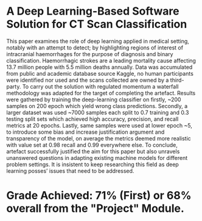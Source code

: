 # A Deep Learning-Based Software Solution for CT Scan Classification

This paper examines the role of deep learning applied in medical setting, notably with
an attempt to detect; by highlighting regions of interest of intracranial haemorrhages for the
purpose of diagnosis and binary classification. Haemorrhagic strokes are a leading mortality
cause affecting 13.7 million people with 5.5 million deaths annually. Data was accumulated
from public and academic database source Kaggle, no human participants were identified nor
used and the scans collected are owned by a third-party. To carry out the solution with regulated
momentum a waterfall methodology was adapted for the target of completing the artefact.
Results were gathered by training the deep-learning classifier on firstly, ~200 samples on 200
epoch which yield wrong class predictions. Secondly, a larger dataset was used ~7000 samples
each split to 0.7 training and 0.3 testing split sets which achieved high accuracy, precision, and
recall metrics at 20 epochs. Lastly, same samples were used at lower epoch ~5, to introduce
some bias and increase justification argument and transparency of the model, on average the
metrics deemed more realistic with value set at 0.98 recall and 0.99 everywhere else. To
conclude, artefact successfully justified the aim for this paper but also unravels unanswered
questions in adapting existing machine models for different problem settings. It is insistent to
keep researching this field as deep learning posses’ issues that need to be addressed.

# Grade Achieved: 71% (First) or 68% overall from the "Project" Module.
